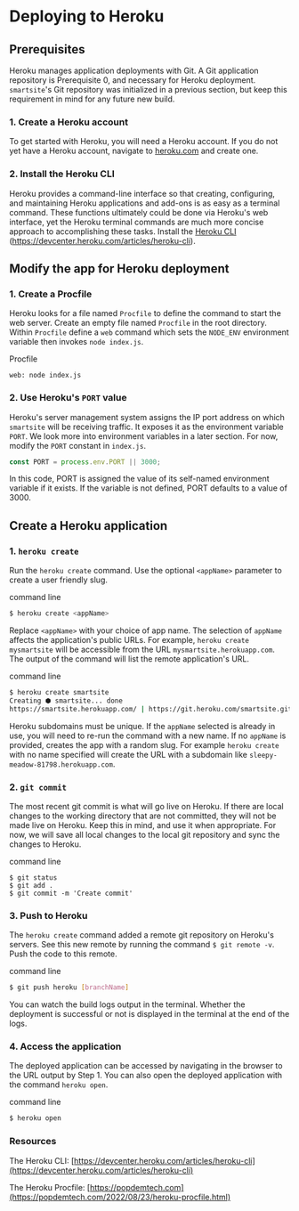 # Deploying to Heroku

## Prerequisites
Heroku manages application deployments with Git. A Git application repository is Prerequisite 0, and necessary for Heroku deployment. `smartsite`'s Git repository was initialized in a previous section, but keep this requirement in mind for any future new build.

### 1. Create a Heroku account
To get started with Heroku, you will need a Heroku account. If you do not yet have a Heroku account, navigate to [heroku.com](https://heroku.com) and create one.

### 2. Install the Heroku CLI
Heroku provides a command-line interface so that creating, configuring, and maintaining Heroku applications and add-ons is as easy as a terminal command. These functions ultimately could be done via Heroku's web interface, yet the Heroku terminal commands are much more concise approach to accomplishing these tasks. Install the [Heroku CLI](https://devcenter.heroku.com/articles/heroku-cli) (https://devcenter.heroku.com/articles/heroku-cli).

## Modify the app for Heroku deployment

### 1. Create a Procfile
Heroku looks for a file named `Procfile` to define the command to start the web server. Create an empty file named `Procfile` in the root directory. Within `Procfile` define a `web` command which sets the `NODE_ENV` environment variable then invokes `node index.js`.

<div class="filename">Procfile</div>

```
web: node index.js
```

### 2. Use Heroku's `PORT` value
Heroku's server management system assigns the IP port address on which `smartsite` will be receiving traffic. It exposes it as the environment variable `PORT`. We look more into environment variables in a later section. For now, modify the `PORT` constant in `index.js`.

```javascript
const PORT = process.env.PORT || 3000;
```

In this code, PORT is assigned the value of its self-named environment variable if it exists. If the variable is not defined, PORT defaults to a value of 3000.

## Create a Heroku application

### 1. `heroku create`
Run the `heroku create` command. Use the optional `<appName>` parameter to create a user friendly slug.

<div class="filename">command line</div>

```bash
$ heroku create <appName>
```

Replace `<appName>` with your choice of app name. The selection of `appName` affects the application's public URLs. For example, `heroku create mysmartsite` will be accessible from the URL `mysmartsite.herokuapp.com`. The output of the command will list the remote application's URL.

<div class="filename">command line</div>

```bash
$ heroku create smartsite
Creating ⬢ smartsite... done
https://smartsite.herokuapp.com/ | https://git.heroku.com/smartsite.git
```

Heroku subdomains must be unique. If the `appName` selected is already in use, you will need to re-run the command with a new name. If no `appName` is provided, creates the app with a random slug. For example `heroku create` with no name specified will create the URL with a subdomain like `sleepy-meadow-81798.herokuapp.com`.

### 2. `git commit`
The most recent git commit is what will go live on Heroku. If there are local changes to the working directory that are not committed, they will not be made live on Heroku. Keep this in mind, and use it when appropriate. For now, we will save all local changes to the local git repository and sync the changes to Heroku.

<div class="filename">command line</div>

```
$ git status
$ git add .
$ git commit -m 'Create commit'
```

### 3. Push to Heroku
The `heroku create` command added a remote git repository on Heroku's servers. See this new remote by running the command `$ git remote -v`. Push the code to this remote.

<div class="filename">command line</div>

```bash
$ git push heroku [branchName]
```

You can watch the build logs output in the terminal. Whether the deployment is successful or not is displayed in the terminal at the end of the logs.

### 4. Access the application
The deployed application can be accessed by navigating in the browser to the URL output by Step 1. You can also open the deployed application with the command `heroku open`.

<div class="filename">command line</div>

```bash
$ heroku open
```

### Resources
The Heroku CLI: [https://devcenter.heroku.com/articles/heroku-cli](https://devcenter.heroku.com/articles/heroku-cli)

The Heroku Procfile: [https://popdemtech.com](https://popdemtech.com/2022/08/23/heroku-procfile.html)
